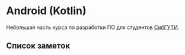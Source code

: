 # Android (Kotlin)

Небольшая часть курса по разработки ПО для студентов [СибГУТИ](https://sibsutis.ru/).

## Список заметок

[](./kotlin_basic_01.md)

[](./basic_01.md)

[](./basic_02.md)

[](./basic_03.md)

[](./basic_04.md)

[](./basic_05.md)

